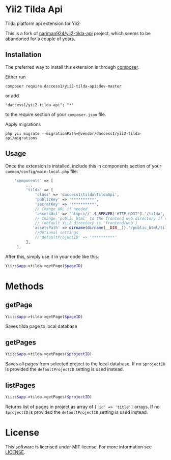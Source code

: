 Yii2 Tilda Api
==============
Tilda platform api extension for Yii2

This is a fork of [nariman924/yii2-tilda-api](https://github.com/nariman924/yii2-tilda-api) project, which seems to be abandoned for a couple of years.

Installation
------------

The preferred way to install this extension is through [composer](http://getcomposer.org/download/).

Either run

```
composer require daccess1/yii2-tilda-api:dev-master
```

or add

```
"daccess1/yii2-tilda-api": "*"
```
to the require section of your `composer.json` file.


Apply migrations

```
php yii migrate --migrationPath=@vendor/daccess1/yii2-tilda-api/migrations
```

Usage
-----

Once the extension is installed, include this in components section of your `common/config/main-local.php` file:

```php
    'components' => [
         ...
         'tilda' => [
             'class' => 'daccess1\tilda\TildaApi',
             'publicKey' => '**********',
             'secretKey' => '**********',
             // Change URL if needed
             'assetsUrl' => 'https://'.$_SERVER['HTTP_HOST'].'/tilda',
             // Change 'public_html' to the frontend web directory if needed
             // (default Yii2 directory is 'frontend/web')
            'assetsPath' => dirname(dirname(__DIR__)).'/public_html/tilda',
             //Optional settings
             //'defaultProjectID' => '**********'
         ],
     ],
```
After this, simply use it in your code like this:

```php
Yii::$app->tilda->getPage($pageID)
```

Methods
=======

getPage
---
```php
Yii::$app->tilda->getPage($pageID)
```
Saves tilda page to local database

getPages
---
```php
Yii::$app->tilda->getPages($projectID)
```
Saves all pages from selected project to the local database. If no `$projectID`  is provided the `defaultProjectID` setting is used instead.

listPages
---
```php
Yii::$app->tilda->getPages($projectID)
```
Returns list of pages in project as array of `['id' => 'title']` arrays. If no `$projectID` is provided the `defaultProjectID` setting is used instead.

License
=======
This software is licensed under MIT license. For more information see [LICENSE](https://github.com/daccess1/yii2-tilda-api/blob/master/LICENSE).
